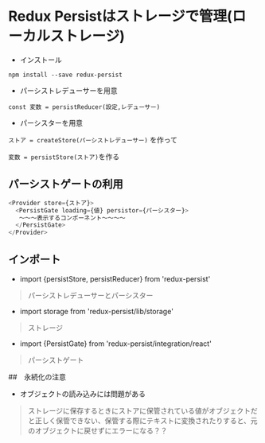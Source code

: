 # Redux Persistはストレージで管理(ローカルストレージ)

- インストール

`npm install --save redux-persist`

- パーシストレデューサーを用意

`const 変数 = persistReducer(設定,レデューサー)`

- パーシスターを用意

`ストア = createStore(パーシストレデューサー)`
を作って

`変数 = persistStore(ストア)`を作る

## パーシストゲートの利用
```js
<Provider store={ストア}>
  <PersistGate loading={値} persistor={パーシスター}>
   〜〜〜表示するコンポーネント〜〜〜〜
  </PersistGate>
</Provider>
```

## インポート
- import {persistStore, persistReducer} from 'redux-persist'
>パーシストレデューサーとパーシスター
- import storage from 'redux-persist/lib/storage'
>ストレージ
- import {PersistGate} from 'redux-persist/integration/react'
>パーシストゲート


##　永続化の注意
- オブジェクトの読み込みには問題がある
>ストレージに保存するときにストアに保管されている値がオブジェクトだと正しく保管できない、保管する際にテキストに変換されたりすると、元のオブジェクトに戻せずにエラーになる？？
